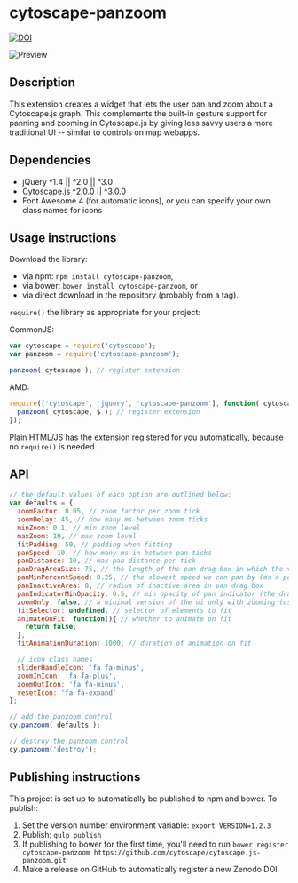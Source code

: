 cytoscape-panzoom
================================================================================
[![DOI](https://zenodo.org/badge/16007634.svg)](https://zenodo.org/badge/latestdoi/16007634)

![Preview](https://raw.githubusercontent.com/cytoscape/cytoscape.js-panzoom/master/img/preview.png)

## Description

This extension creates a widget that lets the user pan and zoom about a Cytoscape.js graph.  This complements the built-in gesture support for panning and zooming in Cytoscape.js by giving less savvy users a more traditional UI -- similar to controls on map webapps.


## Dependencies

 * jQuery ^1.4 || ^2.0 || ^3.0
 * Cytoscape.js ^2.0.0 || ^3.0.0
 * Font Awesome 4 (for automatic icons), or you can specify your own class names for icons


## Usage instructions

Download the library:

 * via npm: `npm install cytoscape-panzoom`,
 * via bower: `bower install cytoscape-panzoom`, or
 * via direct download in the repository (probably from a tag).

`require()` the library as appropriate for your project:

CommonJS:
```js
var cytoscape = require('cytoscape');
var panzoom = require('cytoscape-panzoom');

panzoom( cytoscape ); // register extension
```

AMD:
```js
require(['cytoscape', 'jquery', 'cytoscape-panzoom'], function( cytoscape, $, panzoom ){
  panzoom( cytoscape, $ ); // register extension
});
```

Plain HTML/JS has the extension registered for you automatically, because no `require()` is needed.


## API

```js
// the default values of each option are outlined below:
var defaults = {
  zoomFactor: 0.05, // zoom factor per zoom tick
  zoomDelay: 45, // how many ms between zoom ticks
  minZoom: 0.1, // min zoom level
  maxZoom: 10, // max zoom level
  fitPadding: 50, // padding when fitting
  panSpeed: 10, // how many ms in between pan ticks
  panDistance: 10, // max pan distance per tick
  panDragAreaSize: 75, // the length of the pan drag box in which the vector for panning is calculated (bigger = finer control of pan speed and direction)
  panMinPercentSpeed: 0.25, // the slowest speed we can pan by (as a percent of panSpeed)
  panInactiveArea: 8, // radius of inactive area in pan drag box
  panIndicatorMinOpacity: 0.5, // min opacity of pan indicator (the draggable nib); scales from this to 1.0
  zoomOnly: false, // a minimal version of the ui only with zooming (useful on systems with bad mousewheel resolution)
  fitSelector: undefined, // selector of elements to fit
  animateOnFit: function(){ // whether to animate on fit
    return false;
  },
  fitAnimationDuration: 1000, // duration of animation on fit

  // icon class names
  sliderHandleIcon: 'fa fa-minus',
  zoomInIcon: 'fa fa-plus',
  zoomOutIcon: 'fa fa-minus',
  resetIcon: 'fa fa-expand'
};

// add the panzoom control
cy.panzoom( defaults );

// destroy the panzoom control
cy.panzoom('destroy');
```


## Publishing instructions

This project is set up to automatically be published to npm and bower.  To publish:

1. Set the version number environment variable: `export VERSION=1.2.3`
1. Publish: `gulp publish`
1. If publishing to bower for the first time, you'll need to run `bower register cytoscape-panzoom https://github.com/cytoscape/cytoscape.js-panzoom.git`
1. Make a release on GitHub to automatically register a new Zenodo DOI
